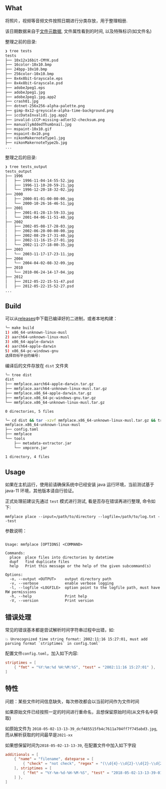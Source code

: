 ## What

将照片，视频等音频文件按照日期进行分类存放，用于整理相册.

该日期数据来自于[文件元数据](https://github.com/drewnoakes/metadata-extractor), 文件属性看到的时间, 以及特殊标识(如文件名)

整理之前的目录:

```bash
❯ tree tests
tests
├── 10x12x16bit-CMYK.psd
├── 16color-10x10.bmp
├── 24bpp-10x10.bmp
├── 256color-10x10.bmp
├── 8x4x8bit-Grayscale.eps
├── 8x4x8bit-Grayscale.psd
├── adobeJpeg1.eps
├── adobeJpeg1.jpg
├── adobeJpeg1.jpg.app2
├── crash01.jpg
├── dotnet-256x256-alpha-palette.png
├── gimp-8x12-greyscale-alpha-time-background.png
├── iccDataInvalid1.jpg.app2
├── invalid-iCCP-missing-adler32-checksum.png
├── manuallyAddedThumbnail.jpg
├── mspaint-10x10.gif
├── mspaint-8x10.png
├── nikonMakernoteType1.jpg
├── nikonMakernoteType2b.jpg
...

```

整理之后的目录:

```bash
❯ tree tests_output
tests_output
├── 1996
│   ├── 1996-11-04-14-55-52.jpg
│   ├── 1996-11-10-20-59-21.jpg
│   └── 1996-12-20-18-32-02.jpg
├── 2000
│   ├── 2000-01-01-00-00-00.jpg
│   └── 2000-10-26-16-46-51.jpg
├── 2001
│   ├── 2001-01-28-13-59-33.jpg
│   └── 2001-04-06-11-51-40.jpg
├── 2002
│   ├── 2002-05-08-17-28-03.jpg
│   ├── 2002-06-20-00-00-00.jpg
│   ├── 2002-08-29-17-31-40.jpg
│   ├── 2002-11-16-15-27-01.jpg
│   └── 2002-11-27-18-00-35.jpg
├── 2003
│   └── 2003-11-17-17-23-11.jpg
├── 2004
│   └── 2004-04-02-08-32-09.jpg
├── 2010
│   └── 2010-06-24-14-17-04.jpg
├── 2012
│   ├── 2012-05-22-15-51-47.psd
│   ├── 2012-05-22-15-52-27.psd
...

```

## Build

可以从[releases](https://github.com/idhyt/mmfplace/releases)中下载已编译好的二进制，或者本地构建：

```bash
╰─ make build
1) x86_64-unknown-linux-musl
2) aarch64-unknown-linux-musl
3) x86_64-apple-darwin
4) aarch64-apple-darwin
5) x86_64-pc-windows-gnu
选择目标平台的编号:
```

编译后的文件存放在 `dist` 文件夹

```bash
╰─ tree dist
dist
├── mmfplace.aarch64-apple-darwin.tar.gz
├── mmfplace.aarch64-unknown-linux-musl.tar.gz
├── mmfplace.x86_64-apple-darwin.tar.gz
├── mmfplace.x86_64-pc-windows-gnu.tar.gz
└── mmfplace.x86_64-unknown-linux-musl.tar.gz

0 directories, 5 files

╰─ cd dist && tar -xzvf mmfplace.x86_64-unknown-linux-musl.tar.gz && tree mmfplace.x86_64-unknown-linux-musl
mmfplace.x86_64-unknown-linux-musl
├── config.toml
├── mmfplace
└── tools
    ├── metadata-extractor.jar
    └── xmpcore.jar

1 directory, 4 files
```

## Usage

如果在主机运行，使用前请确保系统中已经安装 java 运行环境，当前测试基于 java-11 环境，其他版本请自行验证。

正式处理前建议先通过 `test` 模式进行测试, 看是否存在错误再进行整理, 命令如下:

```shell
mmfplace place --input=/path/to/directory --logfile=/path/to/log.txt --test
```

参数说明：

```

Usage: mmfplace [OPTIONS] <COMMAND>

Commands:
  place  place files into directories by datetime
  dupf   find duplicate files
  help   Print this message or the help of the given subcommand(s)

Options:
  -o, --output <OUTPUT>    output directory path
  -v, --verbose            enable verbose logging
  -l, --logfile <LOGFILE>  option point to the logfile path, must have RW permissions
  -h, --help               Print help
  -V, --version            Print version
```

## 错误处理

常见的错误基本都是尝试解析时间字符串过程中出错，如:

```
💥 Unrecognized time string format: 2002:11:16 15:27:01, must add parsing format `striptimes` in config.toml`
```

配置文件`config.toml`，加入如下内容:

```toml
striptimes = [
    { "fmt" = "%Y:%m:%d %H:%M:%S", "test" = "2002:11:16 15:27:01" },
]
```

## 特性

问题：某些文件时间信息缺失，每次修改都会以当前时间作为文件时间

如果原始文件已经按照一定的时间进行重命名，且想保留原始时间(从文件名中获取)

如原始文件为 `2018-05-02-13-13-39_dcf485515fb4c7611a704ff7f745abd3.jpg`, 而从解析获取的时间最早是`2021-xx`

如果想保留时间为`2018-05-02-13-13-39`, 在配置文件中加入如下字段

```toml
additionals = [
    { "name" = "filename", dateparse = [
        { "check" = "not check", "regex" = "(\\d{4}-\\d{2}-\\d{2}-\\d{2}-\\d{2}-\\d{2}).*" },
    ], striptimes = [
        { "fmt" = "%Y-%m-%d-%H-%M-%S", "test" = "2018-05-02-13-13-39-01.jpg" },
    ] },
]
```
